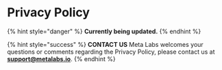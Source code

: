 # Privacy Policy

{% hint style="danger" %}
**Currently being updated.**
{% endhint %}

{% hint style="success" %}
**CONTACT US**                                                                                                                                                              Meta Labs welcomes your questions or comments regarding the Privacy Policy, please contact us at [**support@metalabs.io**](mailto:support@metalabs.io).
{% endhint %}

